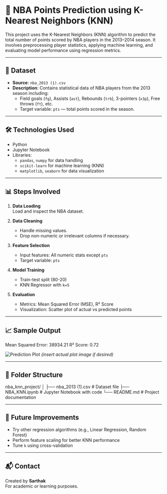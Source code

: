 # 🏀 NBA Points Prediction using K-Nearest Neighbors (KNN)

This project uses the K-Nearest Neighbors (KNN) algorithm to predict the total number of points scored by NBA players in the 2013–2014 season. It involves preprocessing player statistics, applying machine learning, and evaluating model performance using regression metrics.

---

## 📁 Dataset

- **Source**: `nba_2013 (1).csv`
- **Description**: Contains statistical data of NBA players from the 2013 season including:
  - Field goals (`fg`), Assists (`ast`), Rebounds (`trb`), 3-pointers (`x3p`), Free throws (`ft`), etc.
  - Target variable: `pts` — total points scored in the season.

---

## 🛠️ Technologies Used

- Python
- Jupyter Notebook
- Libraries: 
  - `pandas`, `numpy` for data handling
  - `scikit-learn` for machine learning (KNN)
  - `matplotlib`, `seaborn` for data visualization

---

## 📊 Steps Involved

1. **Data Loading**  
   Load and inspect the NBA dataset.

2. **Data Cleaning**  
   - Handle missing values.
   - Drop non-numeric or irrelevant columns if necessary.

3. **Feature Selection**  
   - Input features: All numeric stats except `pts`
   - Target variable: `pts`

4. **Model Training**  
   - Train-test split (80-20)
   - KNN Regressor with `k=5`

5. **Evaluation**  
   - Metrics: Mean Squared Error (MSE), R² Score
   - Visualization: Scatter plot of actual vs predicted points

---

## 📈 Sample Output

Mean Squared Error: 38934.21
R² Score: 0.72


![Prediction Plot](#) *(insert actual plot image if desired)*

---

## 📂 Folder Structure

nba_knn_project/
│
├── nba_2013 (1).csv # Dataset file
├── NBA_KNN.ipynb # Jupyter Notebook with code
└── README.md # Project documentation


---

## 🚀 Future Improvements

- Try other regression algorithms (e.g., Linear Regression, Random Forest)
- Perform feature scaling for better KNN performance
- Tune `k` using cross-validation

---

## 📬 Contact

Created by **Sarthak**  
For academic or learning purposes.
